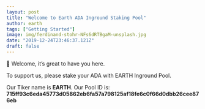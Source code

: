 ```yaml
---
layout: post
title: "Welcome to Earth ADA Inground Staking Pool"
author: earth
tags: ["Getting Started"]
image: img/ferdinand-stohr-NFs6dRTBgaM-unsplash.jpg
date: "2019-12-24T23:46:37.121Z"
draft: false
---
```


👋 Welcome, it’s great to have you here.

To support us, please stake your ADA with EARTH Inground Pool.

Our Tiker name is <b>EARTH</b>. 
Our Pool ID is: <b>715ff93c6eda45773d05862eb6fa57a798125af18fe6c0f66d0dbb26cee876eb</b>

